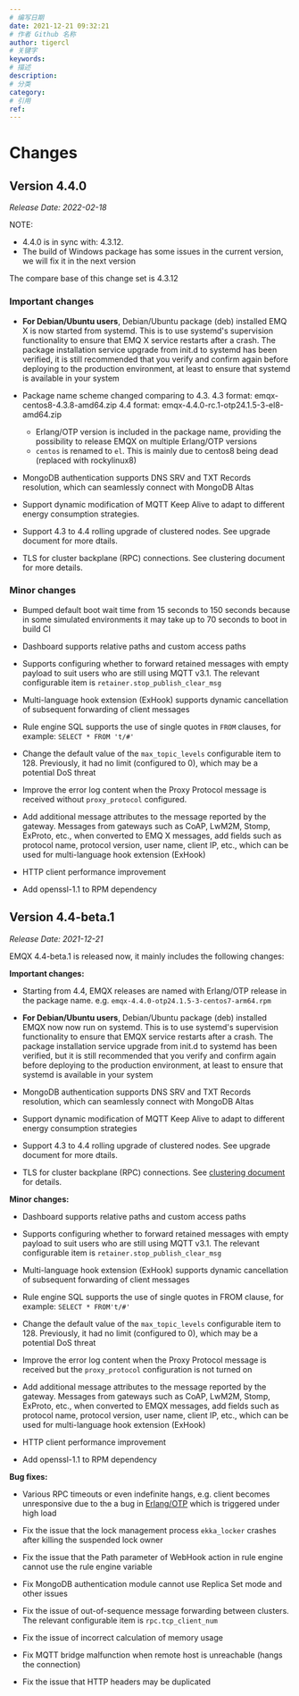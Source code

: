 ```yaml
---
# 编写日期
date: 2021-12-21 09:32:21
# 作者 Github 名称
author: tigercl
# 关键字
keywords:
# 描述
description:
# 分类
category:
# 引用
ref:
---
```


# Changes

## Version 4.4.0

*Release Date: 2022-02-18*

NOTE:

- 4.4.0 is in sync with: 4.3.12.
- The build of Windows package has some issues in the current version, we will fix it in the next version

The compare base of this change set is 4.3.12

### Important changes

- **For Debian/Ubuntu users**, Debian/Ubuntu package (deb) installed EMQ X is now started from systemd.
  This is to use systemd's supervision functionality to ensure that EMQ X service restarts after a crash.
  The package installation service upgrade from init.d to systemd has been verified,
  it is still recommended that you verify and confirm again before deploying to the production environment,
  at least to ensure that systemd is available in your system

- Package name scheme changed comparing to 4.3.
  4.3 format: emqx-centos8-4.3.8-amd64.zip
  4.4 format: emqx-4.4.0-rc.1-otp24.1.5-3-el8-amd64.zip
  * Erlang/OTP version is included in the package name,
    providing the possibility to release EMQX on multiple Erlang/OTP versions
  * `centos` is renamed to `el`. This is mainly due to centos8 being dead (replaced with rockylinux8)

- MongoDB authentication supports DNS SRV and TXT Records resolution, which can seamlessly connect with MongoDB Altas

- Support dynamic modification of MQTT Keep Alive to adapt to different energy consumption strategies.

- Support 4.3 to 4.4 rolling upgrade of clustered nodes. See upgrade document for more dtails.

- TLS for cluster backplane (RPC) connections. See clustering document for more details.

### Minor changes

- Bumped default boot wait time from 15 seconds to 150 seconds
  because in some simulated environments it may take up to 70 seconds to boot in build CI

- Dashboard supports relative paths and custom access paths

- Supports configuring whether to forward retained messages with empty payload to suit users
  who are still using MQTT v3.1. The relevant configurable item is `retainer.stop_publish_clear_msg`

- Multi-language hook extension (ExHook) supports dynamic cancellation of subsequent forwarding of client messages

- Rule engine SQL supports the use of single quotes in `FROM` clauses, for example: `SELECT * FROM 't/#'`

- Change the default value of the `max_topic_levels` configurable item to 128.
  Previously, it had no limit (configured to 0), which may be a potential DoS threat

- Improve the error log content when the Proxy Protocol message is received without `proxy_protocol` configured.

- Add additional message attributes to the message reported by the gateway.
  Messages from gateways such as CoAP, LwM2M, Stomp, ExProto, etc., when converted to EMQ X messages,
  add fields such as protocol name, protocol version, user name, client IP, etc.,
  which can be used for multi-language hook extension (ExHook)

- HTTP client performance improvement

- Add openssl-1.1 to RPM dependency

## Version 4.4-beta.1

*Release Date: 2021-12-21*

EMQX 4.4-beta.1 is released now, it mainly includes the following changes:

**Important changes:**

- Starting from 4.4, EMQX releases are named with Erlang/OTP release in the package name. e.g. `emqx-4.4.0-otp24.1.5-3-centos7-arm64.rpm`

- **For Debian/Ubuntu users**, Debian/Ubuntu package (deb) installed EMQX now now run on systemd. This is to use systemd's supervision functionality to ensure that EMQX service restarts after a crash. The package installation service upgrade from init.d to systemd has been verified, but it is still recommended that you verify and confirm again before deploying to the production environment, at least to ensure that systemd is available in your system

- MongoDB authentication supports DNS SRV and TXT Records resolution, which can seamlessly connect with MongoDB Altas

- Support dynamic modification of MQTT Keep Alive to adapt to different energy consumption strategies

- Support 4.3 to 4.4 rolling upgrade of clustered nodes. See upgrade document for more dtails.

- TLS for cluster backplane (RPC) connections. See [clustering document](../advanced/cluster.md#using-tls-for-backplane-connections) for details.

**Minor changes:**

- Dashboard supports relative paths and custom access paths

- Supports configuring whether to forward retained messages with empty payload to suit users who are still using MQTT v3.1. The relevant configurable item is `retainer.stop_publish_clear_msg`

- Multi-language hook extension (ExHook) supports dynamic cancellation of subsequent forwarding of client messages

- Rule engine SQL supports the use of single quotes in FROM clause, for example: `SELECT * FROM't/#'`

- Change the default value of the `max_topic_levels` configurable item to 128. Previously, it had no limit (configured to 0), which may be a potential DoS threat

- Improve the error log content when the Proxy Protocol message is received but the `proxy_protocol` configuration is not turned on

- Add additional message attributes to the message reported by the gateway. Messages from gateways such as CoAP, LwM2M, Stomp, ExProto, etc., when converted to EMQX messages, add fields such as protocol name, protocol version, user name, client IP, etc., which can be used for multi-language hook extension (ExHook)

- HTTP client performance improvement

- Add openssl-1.1 to RPM dependency

**Bug fixes:**

- Various RPC timeouts or even indefinite hangs, e.g. client becomes unresponsive due to the a bug in [Erlang/OTP](#https://github.com/erlang/otp/issues/5346) which is triggered under high load

- Fix the issue that the lock management process `ekka_locker` crashes after killing the suspended lock owner

- Fix the issue that the Path parameter of WebHook action in rule engine cannot use the rule engine variable

- Fix MongoDB authentication module cannot use Replica Set mode and other issues

- Fix the issue of out-of-sequence message forwarding between clusters. The relevant configurable item is `rpc.tcp_client_num`

- Fix the issue of incorrect calculation of memory usage

- Fix MQTT bridge malfunction when remote host is unreachable (hangs the connection)

- Fix the issue that HTTP headers may be duplicated
